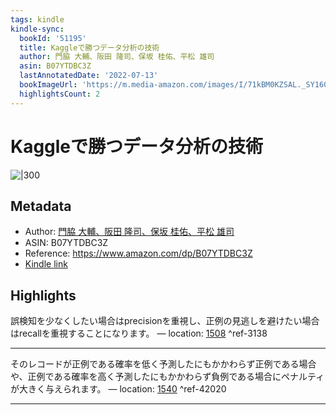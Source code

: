 ```yaml
---
tags: kindle
kindle-sync:
  bookId: '51195'
  title: Kaggleで勝つデータ分析の技術
  author: 門脇 大輔、阪田 隆司、保坂 桂佑、平松 雄司
  asin: B07YTDBC3Z
  lastAnnotatedDate: '2022-07-13'
  bookImageUrl: 'https://m.media-amazon.com/images/I/71kBM0KZSAL._SY160.jpg'
  highlightsCount: 2
---
```


# Kaggleで勝つデータ分析の技術
![|300](https://m.media-amazon.com/images/I/71kBM0KZSAL.jpg)
## Metadata
* Author: [門脇 大輔、阪田 隆司、保坂 桂佑、平松 雄司](https://www.amazon.comundefined)
* ASIN: B07YTDBC3Z
* Reference: https://www.amazon.com/dp/B07YTDBC3Z
* [Kindle link](kindle://book?action=open&asin=B07YTDBC3Z)

## Highlights
誤検知を少なくしたい場合はprecisionを重視し、正例の見逃しを避けたい場合はrecallを重視することになります。 — location: [1508](kindle://book?action=open&asin=B07YTDBC3Z&location=1508) ^ref-3138

---
そのレコードが正例である確率を低く予測したにもかかわらず正例である場合や、正例である確率を高く予測したにもかかわらず負例である場合にペナルティが大きく与えられます。 — location: [1540](kindle://book?action=open&asin=B07YTDBC3Z&location=1540) ^ref-42020

---
